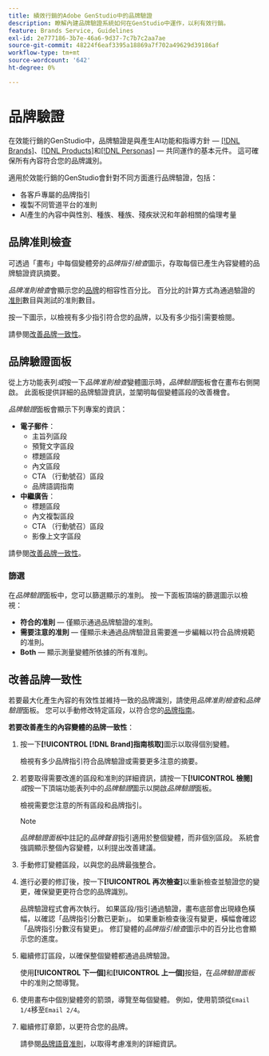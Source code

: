 ```yaml
---
title: 績效行銷的Adobe GenStudio中的品牌驗證
description: 瞭解內建品牌驗證系統如何在GenStudio中運作，以利有效行銷。
feature: Brands Service, Guidelines
exl-id: 2e777186-3b7e-46a6-9d37-7c7b7c2aa7ae
source-git-commit: 48224f6eaf3395a18869a7f702a49629d39186af
workflow-type: tm+mt
source-wordcount: '642'
ht-degree: 0%

---
```


# 品牌驗證

在效能行銷的GenStudio中，品牌驗證是與產生AI功能和指導方針 — [[!DNL Brands]](/help/user-guide/guidelines/brands.md)、[[!DNL Products]](/help/user-guide/guidelines/products.md)和[[!DNL Personas]](/help/user-guide/guidelines/personas.md) — 共同運作的基本元件。 這可確保所有內容符合您的品牌識別。

適用於效能行銷的GenStudio會針對不同方面進行品牌驗證，包括：

* 各客戶專屬的品牌指引
* 複製不同管道平台的准則
* AI產生的內容中與性別、種族、種族、殘疾狀況和年齡相關的倫理考量

## 品牌准則檢查

可透過「畫布」中每個變體旁的&#x200B;_品牌指引檢查_&#x200B;圖示，存取每個已產生內容變體的品牌驗證資訊摘要。

_品牌准則檢查_&#x200B;會顯示您的[品牌](brands.md)的相容性百分比。 百分比的計算方式為通過驗證的[准則](overview.md)數目與測試的准則數目。

按一下圖示，以檢視有多少指引符合您的品牌，以及有多少指引需要檢閱。

請參閱[改善品牌一致性](#improve-brand-alignment)。

## 品牌驗證面板

從上方功能表列&#x200B;_或_&#x200B;按一下&#x200B;_品牌准則檢查_&#x200B;變體圖示時，_品牌驗證_&#x200B;面板會在畫布右側開啟。 此面板提供詳細的品牌驗證資訊，並闡明每個變體區段的改善機會。

_品牌驗證_&#x200B;面板會顯示下列專案的資訊：

* **電子郵件**：
   * 主旨列區段
   * 預覽文字區段
   * 標題區段
   * 內文區段
   * CTA （行動號召）區段
   * 品牌語調指南
* **中繼廣告**：
   * 標題區段
   * 內文複製區段
   * CTA （行動號召）區段
   * 影像上文字區段

請參閱[改善品牌一致性](#improve-brand-alignment)。

### 篩選

在&#x200B;_品牌驗證_&#x200B;面板中，您可以篩選顯示的准則。 按一下面板頂端的篩選圖示以檢視：

* **符合的准則** — 僅顯示通過品牌驗證的准則。
* **需要注意的准則** — 僅顯示未通過品牌驗證且需要進一步編輯以符合品牌規範的准則。
* **Both** — 顯示測量變體所依據的所有准則。

## 改善品牌一致性

若要最大化產生內容的有效性並維持一致的品牌識別，請使用&#x200B;_品牌准則檢查_&#x200B;和&#x200B;_品牌驗證_&#x200B;面板。 您可以手動修改特定區段，以符合您的[品牌指南](brands.md)。

**若要改善產生的內容變體的品牌一致性**：

1. 按一下&#x200B;**[!UICONTROL [!DNL Brand]指南核取]**&#x200B;圖示以取得個別變體。

   檢視有多少品牌指引符合品牌驗證或需要更多注意的摘要。

1. 若要取得需要改進的區段和准則的詳細資訊，請按一下&#x200B;**[!UICONTROL 檢閱]** _或_&#x200B;按一下頂端功能表列中的&#x200B;_品牌驗證_&#x200B;圖示以開啟&#x200B;_品牌驗證_&#x200B;面板。

   檢視需要您注意的所有區段和品牌指引。<!-- The section highlighted in the panel corresponds to the section highlighted in the generated variant in the Canvas. -->

   >[!NOTE]
   >
   > _品牌驗證面板_&#x200B;中註記的&#x200B;_品牌聲音_&#x200B;指引適用於整個變體，而非個別區段。 系統會強調顯示整個內容變體，以利提出改善建議。

1. 手動修訂變體區段，以與您的品牌最強整合。

1. 進行必要的修訂後，按一下&#x200B;**[!UICONTROL 再次檢查]**&#x200B;以重新檢查並驗證您的變更，確保變更更符合您的品牌識別。

   品牌驗證程式會再次執行。 如果區段/指引通過驗證，畫布底部會出現綠色橫幅，以確認「品牌指引分數已更新」。 如果重新檢查後沒有變更，橫幅會確認「品牌指引分數沒有變更」。 修訂變體的&#x200B;_品牌指引檢查_&#x200B;圖示中的百分比也會顯示您的進度。

1. 繼續修訂區段，以確保整個變體都通過品牌驗證。

   使用&#x200B;**[!UICONTROL 下一個]**&#x200B;和&#x200B;**[!UICONTROL 上一個]**&#x200B;按鈕，在&#x200B;_品牌驗證面板_&#x200B;中的准則之間導覽。

1. 使用畫布中個別變體旁的箭頭，導覽至每個變體。 例如，使用箭頭從`Email 1/4`移至`Email 2/4`。
1. 繼續修訂章節，以更符合您的品牌。

   請參閱[品牌語音准則](/help/user-guide/guidelines/brands.md#brand-voice-guidelines)，以取得考慮准則的詳細資訊。

